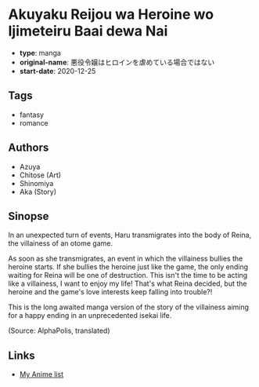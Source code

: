 # Akuyaku Reijou wa Heroine wo Ijimeteiru Baai dewa Nai

-   **type**: manga
-   **original-name**: 悪役令嬢はヒロインを虐めている場合ではない
-   **start-date**: 2020-12-25

## Tags

-   fantasy
-   romance

## Authors

-   Azuya
-   Chitose (Art)
-   Shinomiya
-   Aka (Story)

## Sinopse

In an unexpected turn of events, Haru transmigrates into the body of Reina, the villainess of an otome game.

As soon as she transmigrates, an event in which the villainess bullies the heroine starts. If she bullies the heroine just like the game, the only ending waiting for Reina will be one of destruction. This isn't the time to be acting like a villainess, I want to enjoy my life! That's what Reina decided, but the heroine and the game's love interests keep falling into trouble?!

This is the long awaited manga version of the story of the villainess aiming for a happy ending in an unprecedented isekai life.

(Source: AlphaPolis, translated)

## Links

-   [My Anime list](https://myanimelist.net/manga/134711/Akuyaku_Reijou_wa_Heroine_wo_Ijimeteiru_Baai_dewa_Nai)
